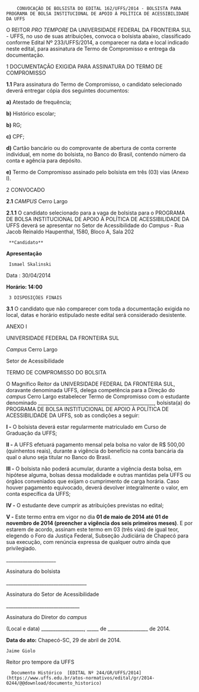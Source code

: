         CONVOCAÇÃO DE BOLSISTA DO EDITAL 162/UFFS/2014 - BOLSISTA PARA PROGRAMA DE BOLSA INSTITUCIONAL DE APOIO À POLÍTICA DE ACESSIBILIDADE DA UFFS  

O REITOR *PRO TEMPORE* DA UNIVERSIDADE FEDERAL DA FRONTEIRA SUL - UFFS, no uso de suas atribuições, convoca o bolsista abaixo, classificado conforme Edital Nº 233/UFFS/2014, a comparecer na data e local indicado neste edital, para assinatura de Termo de Compromisso e entrega da documentação.

 1 DOCUMENTAÇÃO EXIGIDA PARA ASSINATURA DO TERMO DE COMPROMISSO

 **1.1** Para assinatura do Termo de Compromisso, o candidato selecionado deverá entregar cópia dos seguintes documentos:

 **a)** Atestado de frequência;

 **b)** Histórico escolar;

 **b)** RG;

 **c)** CPF;

 **d)** Cartão bancário ou do comprovante de abertura de conta corrente individual, em nome do bolsista, no Banco do Brasil, contendo número da conta e agência para depósito.

 **e)** Termo de Compromisso assinado pelo bolsista em três (03) vias (Anexo I).

 2 CONVOCADO

 **2.1** *CAMPUS* Cerro Largo

 **2.1.1** O candidato selecionado para a vaga de bolsista para o PROGRAMA DE BOLSA INSTITUCIONAL DE APOIO À POLÍTICA DE ACESSIBILIDADE DA UFFS deverá se apresentar no Setor de Acessibilidade do *Campus* - Rua Jacob Reinaldo Haupenthal, 1580, Bloco A, Sala 202

     **Candidato**

   **Apresentação**

     Ismael Skalinski

   Data : 30/04/2014

 **Horário: 14:00**

     3 DISPOSIÇÕES FINAIS

 **3.1** O candidato que não comparecer com toda a documentação exigida no local, datas e horário estipulado neste edital será considerado desistente.

 ANEXO I

 UNIVERSIDADE FEDERAL DA FRONTEIRA SUL

 *Campus* Cerro Largo

 Setor de Acessibilidade

 TERMO DE COMPROMISSO DO BOLSITA

 O Magnífico Reitor da UNIVERSIDADE FEDERAL DA FRONTEIRA SUL, doravante denominada UFFS, delega competência para a Direção do *campus* Cerro Largo estabelecer Termo de Compromisso com o estudante denominado \_\_\_\_\_\_\_\_\_\_\_\_\_\_\_\_\_\_\_\_\_\_\_\_\_\_\_\_\_\_\_\_\_\_\_\_\_\_\_\_\_\_\_\_\_\_\_\_\_, bolsista(a) do PROGRAMA DE BOLSA INSTITUCIONAL DE APOIO À POLÍTICA DE ACESSIBILIDADE DA UFFS, sob as condições a seguir:

 **I -** O bolsista deverá estar regularmente matriculado em Curso de Graduação da UFFS;

 **II -** A UFFS efetuará pagamento mensal pela bolsa no valor de R$ 500,00 (quinhentos reais), durante a vigência do benefício na conta bancária da qual o aluno seja titular no Banco do Brasil.

 **III -** O bolsista não poderá acumular, durante a vigência desta bolsa, em hipótese alguma, bolsas dessa modalidade e outras mantidas pela UFFS ou órgãos conveniados que exijam o cumprimento de carga horária. Caso houver pagamento equivocado, deverá devolver integralmente o valor, em conta específica da UFFS;

 **IV -** O estudante deve cumprir as atribuições previstas no edital;

 **V -** Este termo entra em vigor no dia **01 de maio de 2014 até 01 de novembro de 2014 (preencher a vigência dos seis primeiros meses)**. E por estarem de acordo, assinam este termo em 03 (três vias) de igual teor, elegendo o Foro da Justiça Federal, Subseção Judiciária de Chapecó para sua execução, com renúncia expressa de qualquer outro ainda que privilegiado.

 \_\_\_\_\_\_\_\_\_\_\_\_\_\_\_\_\_\_\_\_\_

 Assinatura do bolsista

 \_\_\_\_\_\_\_\_\_\_\_\_\_\_\_\_\_\_\_\_\_\_\_\_\_\_\_\_\_\_\_\_\_\_

 Assinatura do Setor de Acessibilidade

 \_\_\_\_\_\_\_\_\_\_\_\_\_\_\_\_\_\_\_\_\_\_\_\_\_\_\_\_\_\_\_

 Assinatura do Diretor do *campus*

 (Local e data) \_\_\_\_\_\_\_\_\_\_\_\_\_\_\_\_\_\_, \_\_\_\_\_ de \_\_\_\_\_\_\_\_\_\_\_\_\_\_\_\_\_ de 2014.

  

   **Data do ato:** Chapecó-SC, 29 de abril de 2014.   
 

    Jaime Giolo   
 Reitor pro tempore da UFFS 

      Documento Histórico  [EDITAL Nº 244/GR/UFFS/2014](https://www.uffs.edu.br/atos-normativos/edital/gr/2014-0244/@@download/documento_historico)     
      